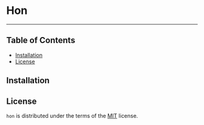 # Hon

<!-- [![PyPI - Version](https://img.shields.io/pypi/v/hon.svg)](https://pypi.org/project/hon) -->
<!-- [![PyPI - Python Version](https://img.shields.io/pypi/pyversions/hon.svg)](https://pypi.org/project/hon) -->

-----

## Table of Contents

- [Installation](#installation)
- [License](#license)

## Installation

## License

`hon` is distributed under the terms of the [MIT](https://spdx.org/licenses/MIT.html) license.
